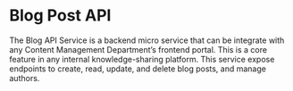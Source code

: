 # Blog Post API
The Blog API Service is a backend micro service that can be integrate with any Content Management Department’s frontend portal. This is a core feature in any internal knowledge-sharing platform. This service expose endpoints to create, read, update, and delete blog posts, and manage authors.

